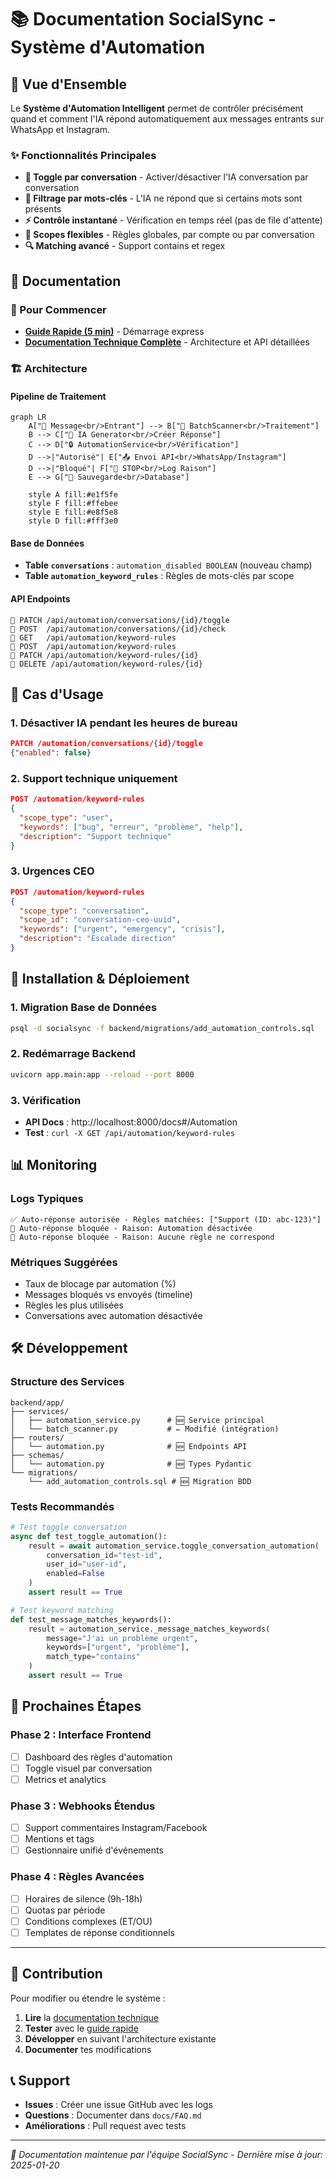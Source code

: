# 📚 Documentation SocialSync - Système d'Automation

## 🎯 Vue d'Ensemble

Le **Système d'Automation Intelligent** permet de contrôler précisément quand et comment l'IA répond automatiquement aux messages entrants sur WhatsApp et Instagram.

### ✨ Fonctionnalités Principales

- **🔘 Toggle par conversation** - Activer/désactiver l'IA conversation par conversation
- **📝 Filtrage par mots-clés** - L'IA ne répond que si certains mots sont présents
- **⚡ Contrôle instantané** - Vérification en temps réel (pas de file d'attente)
- **🎯 Scopes flexibles** - Règles globales, par compte ou par conversation
- **🔍 Matching avancé** - Support contains et regex

## 📖 Documentation

### 🚀 Pour Commencer
- **[Guide Rapide (5 min)](./AUTOMATION_QUICK_START.md)** - Démarrage express
- **[Documentation Technique Complète](./AUTOMATION_SYSTEM.md)** - Architecture et API détaillées

### 🏗️ Architecture

#### Pipeline de Traitement
```mermaid
graph LR
    A["📱 Message<br/>Entrant"] --> B["🔄 BatchScanner<br/>Traitement"]
    B --> C["🤖 IA Generator<br/>Créer Réponse"]
    C --> D["🔒 AutomationService<br/>Vérification"]
    D -->|"Autorisé"| E["📤 Envoi API<br/>WhatsApp/Instagram"]
    D -->|"Bloqué"| F["🚫 STOP<br/>Log Raison"]
    E --> G["💾 Sauvegarde<br/>Database"]
    
    style A fill:#e1f5fe
    style F fill:#ffebee
    style E fill:#e8f5e8
    style D fill:#fff3e0
```

#### Base de Données
- **Table `conversations`** : `automation_disabled BOOLEAN` (nouveau champ)
- **Table `automation_keyword_rules`** : Règles de mots-clés par scope

#### API Endpoints
```
📍 PATCH /api/automation/conversations/{id}/toggle
📍 POST  /api/automation/conversations/{id}/check  
📍 GET   /api/automation/keyword-rules
📍 POST  /api/automation/keyword-rules
📍 PATCH /api/automation/keyword-rules/{id}
📍 DELETE /api/automation/keyword-rules/{id}
```

## 🎯 Cas d'Usage

### 1. Désactiver IA pendant les heures de bureau
```json
PATCH /automation/conversations/{id}/toggle
{"enabled": false}
```

### 2. Support technique uniquement
```json
POST /automation/keyword-rules
{
  "scope_type": "user",
  "keywords": ["bug", "erreur", "problème", "help"],
  "description": "Support technique"
}
```

### 3. Urgences CEO
```json
POST /automation/keyword-rules
{
  "scope_type": "conversation",
  "scope_id": "conversation-ceo-uuid",
  "keywords": ["urgent", "emergency", "crisis"],
  "description": "Escalade direction"
}
```

## 🔧 Installation & Déploiement

### 1. Migration Base de Données
```bash
psql -d socialsync -f backend/migrations/add_automation_controls.sql
```

### 2. Redémarrage Backend
```bash
uvicorn app.main:app --reload --port 8000
```

### 3. Vérification
- **API Docs** : http://localhost:8000/docs#/Automation
- **Test** : `curl -X GET /api/automation/keyword-rules`

## 📊 Monitoring

### Logs Typiques
```
✅ Auto-réponse autorisée - Règles matchées: ["Support (ID: abc-123)"]
🚫 Auto-réponse bloquée - Raison: Automation désactivée
🚫 Auto-réponse bloquée - Raison: Aucune règle ne correspond
```

### Métriques Suggérées
- Taux de blocage par automation (%)
- Messages bloqués vs envoyés (timeline)
- Règles les plus utilisées
- Conversations avec automation désactivée

## 🛠️ Développement

### Structure des Services
```
backend/app/
├── services/
│   ├── automation_service.py      # 🆕 Service principal
│   └── batch_scanner.py           # ✏️ Modifié (intégration)
├── routers/
│   └── automation.py              # 🆕 Endpoints API
├── schemas/
│   └── automation.py              # 🆕 Types Pydantic
└── migrations/
    └── add_automation_controls.sql # 🆕 Migration BDD
```

### Tests Recommandés
```python
# Test toggle conversation
async def test_toggle_automation():
    result = await automation_service.toggle_conversation_automation(
        conversation_id="test-id",
        user_id="user-id", 
        enabled=False
    )
    assert result == True

# Test keyword matching
def test_message_matches_keywords():
    result = automation_service._message_matches_keywords(
        message="J'ai un problème urgent",
        keywords=["urgent", "problème"],
        match_type="contains"
    )
    assert result == True
```

## 🚀 Prochaines Étapes

### Phase 2 : Interface Frontend
- [ ] Dashboard des règles d'automation
- [ ] Toggle visuel par conversation
- [ ] Metrics et analytics

### Phase 3 : Webhooks Étendus
- [ ] Support commentaires Instagram/Facebook
- [ ] Mentions et tags
- [ ] Gestionnaire unifié d'événements

### Phase 4 : Règles Avancées
- [ ] Horaires de silence (9h-18h)
- [ ] Quotas par période
- [ ] Conditions complexes (ET/OU)
- [ ] Templates de réponse conditionnels

---

## 🤝 Contribution

Pour modifier ou étendre le système :

1. **Lire** la [documentation technique](./AUTOMATION_SYSTEM.md)
2. **Tester** avec le [guide rapide](./AUTOMATION_QUICK_START.md)  
3. **Développer** en suivant l'architecture existante
4. **Documenter** tes modifications

## 📞 Support

- **Issues** : Créer une issue GitHub avec les logs
- **Questions** : Documenter dans `docs/FAQ.md`
- **Améliorations** : Pull request avec tests

---

*📝 Documentation maintenue par l'équipe SocialSync - Dernière mise à jour: 2025-01-20*
